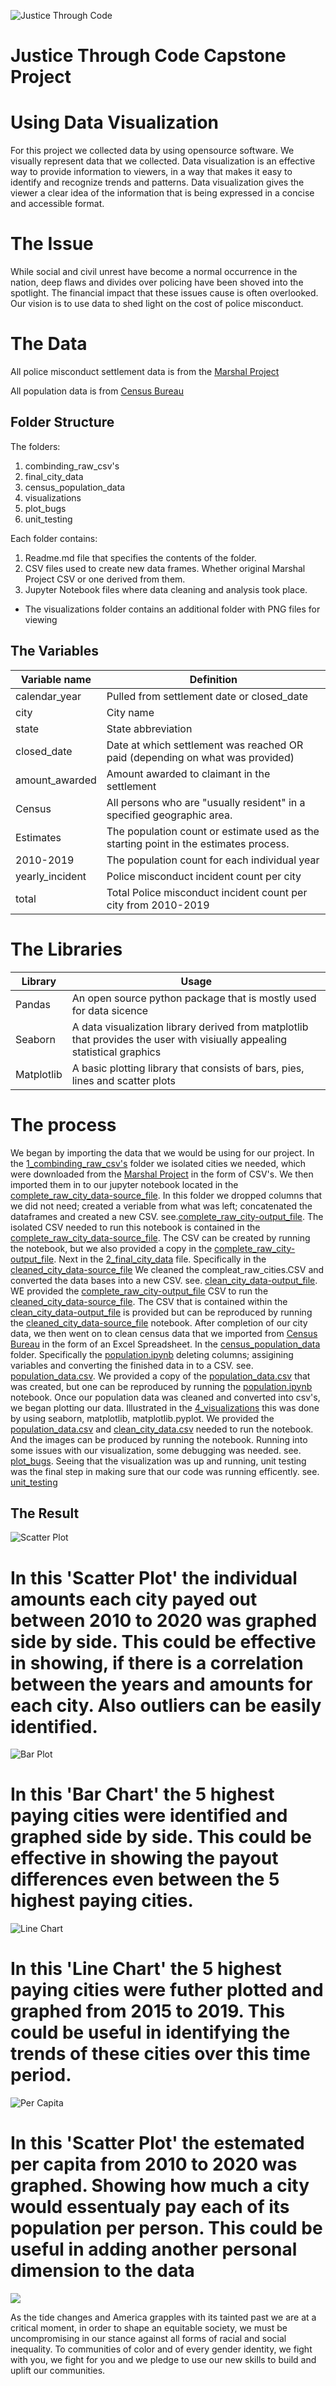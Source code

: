 ![Justice Through Code](https://github.com/shethinksnyc/JTC_WOW_CAPSTONE/blob/main/readme_img/jtc.jpg?raw=true)

# Justice Through Code Capstone Project

# Using Data Visualization 

For this project we collected data by using opensource software. We visually represent data that we collected. Data visualization is an effective way to provide information to viewers, in a way that makes it easy to identify and recognize trends and patterns. Data visualization gives the viewer a clear idea of the information that is being expressed in a concise and accessible format.

# The Issue 
While social and civil unrest have become a normal occurrence in the nation, deep flaws and divides over policing have been shoved into the spotlight. The financial impact that these issues cause is often overlooked. Our vision is to use data to shed light on the cost of police misconduct. 

# The Data

All police misconduct settlement data is from the [Marshal Project](https://github.com/themarshallproject/police-settlements) 

All population data is from [Census Bureau](https://www.census.gov/)

## Folder Structure
The folders:
1. combinding_raw_csv's
2. final_city_data
3. census_population_data
4. visualizations
5. plot_bugs
6. unit_testing

Each folder contains:
1. Readme.md file that specifies the contents of the folder.
2. CSV files used to create new data frames. Whether original Marshal Project CSV or one derived from them.
3. Jupyter Notebook files where data cleaning and analysis took place.
* The visualizations folder contains an additional folder with PNG files for viewing

## The Variables
Variable name | Definition
--------------| -----------------
calendar_year | Pulled from settlement date or closed_date
city | City name
state | State abbreviation
closed_date | Date at which settlement was reached OR paid (depending on what was provided)
amount_awarded | Amount awarded to claimant in the settlement
Census | All persons who are "usually resident" in a specified geographic area.
Estimates    | The population count or estimate used as the starting point in the estimates process.
2010-2019 | The population count for each individual year
yearly_incident | Police misconduct incident count per city 
total  | Total Police misconduct incident count per city from 2010-2019

# The Libraries
Library    | Usage 
---------|----------------------------------
Pandas  | An open source python package that is mostly used for data sicence
Seaborn | A data visualization library derived from matplotlib that provides the user with visiually appealing statistical graphics 
Matplotlib | A basic plotting library that consists of bars, pies, lines and scatter plots 

# The process 
We began by importing the data that we would be using for our project. In the [1_combinding_raw_csv's](https://github.com/shethinksnyc/JTC_WOW_CAPSTONE/tree/main/1_combinding_raw_csv's) folder we isolated cities we needed, which were downloaded from the [Marshal Project](https://github.com/themarshallproject/police-settlements) in the form of CSV's. We then imported them in to our jupyter notebook located in the [complete_raw_city_data-source_file](https://github.com/shethinksnyc/JTC_WOW_CAPSTONE/tree/main/1_combinding_raw_csv's/complete_raw_city_data-source_file). In this folder we dropped columns that we did not need; created a veriable from what was left; concatenated the dataframes and created a new CSV. see.[complete_raw_city-output_file](https://github.com/shethinksnyc/JTC_WOW_CAPSTONE/tree/main/1_combinding_raw_csv's/complete_raw_city-output_file). The isolated CSV needed to run this notebook is contained in the [complete_raw_city_data-source_file](https://github.com/shethinksnyc/JTC_WOW_CAPSTONE/tree/main/1_combinding_raw_csv's/complete_raw_city_data-source_file). The CSV can be created by running the notebook, but we also provided a copy in the [complete_raw_city-output_file](https://github.com/shethinksnyc/JTC_WOW_CAPSTONE/tree/main/1_combinding_raw_csv's/complete_raw_city-output_file). Next in the [2_final_city_data](https://github.com/shethinksnyc/JTC_WOW_CAPSTONE/tree/main/2_final_city_data) file. Specifically in the [cleaned_city_data-source_file](https://github.com/shethinksnyc/JTC_WOW_CAPSTONE/tree/main/2_final_city_data/cleaned_city_data-source_file) We cleaned the compleat_raw_cities.CSV and converted the data bases into a new CSV. see. [clean_city_data-output_file](https://github.com/shethinksnyc/JTC_WOW_CAPSTONE/tree/main/2_final_city_data/clean_city_data-output_file). WE provided the  [complete_raw_city-output_file](https://github.com/shethinksnyc/JTC_WOW_CAPSTONE/tree/main/1_combinding_raw_csv's/complete_raw_city-output_file) CSV to run the [cleaned_city_data-source_file](https://github.com/shethinksnyc/JTC_WOW_CAPSTONE/tree/main/2_final_city_data/cleaned_city_data-source_file). The CSV that is contained within the [clean_city_data-output_file](https://github.com/shethinksnyc/JTC_WOW_CAPSTONE/tree/main/2_final_city_data/clean_city_data-output_file) is provided but can be reproduced by running the [cleaned_city_data-source_file](https://github.com/shethinksnyc/JTC_WOW_CAPSTONE/tree/main/2_final_city_data/cleaned_city_data-source_file) notebook.  After completion of our city data, we then went on to clean census data that we imported from [Census Bureau](https://www.census.gov/) in the form of an Excel Spreadsheet. In the [census_population_data](https://github.com/shethinksnyc/JTC_WOW_CAPSTONE/tree/main/3_census_population_data) folder. Specifically the [population.ipynb](https://github.com/shethinksnyc/JTC_WOW_CAPSTONE/blob/main/3_census_population_data/population.ipynb) deleting columns; assigining variables and converting the finished data in to a CSV. see. [population_data.csv](https://github.com/shethinksnyc/JTC_WOW_CAPSTONE/blob/main/3_census_population_data/population_data.csv). We provided a copy of the [population_data.csv](https://github.com/shethinksnyc/JTC_WOW_CAPSTONE/blob/main/3_census_population_data/population_data.csv) that was created, but one can be reproduced by running the [population.ipynb](https://github.com/shethinksnyc/JTC_WOW_CAPSTONE/blob/main/3_census_population_data/population.ipynb) notebook. Once our population data was cleaned and converted into csv's, we began plotting our data. Illustrated in the [4_visualizations](https://github.com/shethinksnyc/JTC_WOW_CAPSTONE/tree/main/4_visualizations) this was done by using seaborn, matplotlib, matplotlib.pyplot. We provided the [population_data.csv](https://github.com/shethinksnyc/JTC_WOW_CAPSTONE/blob/main/4_visualizations/population_data.csv) and [clean_city_data.csv](https://github.com/shethinksnyc/JTC_WOW_CAPSTONE/blob/main/4_visualizations/clean_city_data.csv) needed to run the notebook. And the images can be produced by running the notebook. Running into some issues with our visualization, some debugging was needed. see. [plot_bugs](https://github.com/shethinksnyc/JTC_WOW_CAPSTONE/tree/main/plot_bugs). Seeing that the visualization was up and running, unit testing was the final step in making sure that our code was running efficently. see. [unit_testing](https://github.com/shethinksnyc/JTC_WOW_CAPSTONE/tree/main/unit_testing)


## The Result

![Scatter Plot](https://github.com/shethinksnyc/JTC_WOW_CAPSTONE/blob/main/4_visualizations/PNG_output%20images/scatter_plot.png?raw=true)
# In this 'Scatter Plot' the individual amounts each city payed out between 2010 to 2020 was graphed side by side. This could be effective in showing, if there is a correlation between the years and amounts for each city. Also outliers can be easily identified. 

![Bar Plot](https://github.com/shethinksnyc/JTC_WOW_CAPSTONE/blob/main/4_visualizations/PNG_output%20images/top_5_bar.png?raw=true)
# In this 'Bar Chart' the 5 highest paying cities were identified and graphed side by side. This could be effective in showing the payout differences even between the 5 highest paying cities.
![Line Chart](https://github.com/shethinksnyc/JTC_WOW_CAPSTONE/blob/main/4_visualizations/PNG_output%20images/top_5_line.png?raw=true)
# In this 'Line Chart' the 5 highest paying cities were futher plotted and graphed from 2015 to 2019. This could be useful in identifying the trends of these cities over this time period. 
![Per Capita](https://github.com/shethinksnyc/JTC_WOW_CAPSTONE/blob/main/4_visualizations/PNG_output%20images/per_capita.png?raw=true)
# In this 'Scatter Plot' the estemated per capita from 2010 to 2020 was graphed. Showing how much a city would essentualy pay each of its population per person. This could be useful in adding another personal dimension to the data



![](https://github.com/shethinksnyc/JTC_WOW_CAPSTONE/blob/main/readme_img/statement-of-solidarity.jpg?raw=true)

As the tide changes and America grapples with its tainted past we are at a critical moment, in order to shape an equitable society, we must be uncompromising in our stance against all forms of racial and social inequality. To communities of color and of every gender identity, we fight with you, we fight for you and we pledge to use our new skills to build and uplift our communities. 
